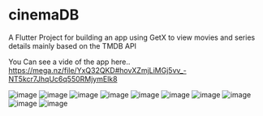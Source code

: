 # cinemaDB
A Flutter Project for building an app using GetX to view movies and series details mainly based on the TMDB API

You Can see a vide of the app here.. https://mega.nz/file/YxQ32QKD#hovXZmjLiMGj5vv_-NT5kcr7JhqUc6q550RMjymElk8


![image](https://raw.github.com/Sayed1199/CinemaDB/main/Screenshots/vlcsnap-2022-07-26-02h43m58s021.png)
![image](https://github.com/Sayed1199/CinemaDB/main/Screenshots/vlcsnap-2022-07-26-02h44m03s213.png)
![image](https://raw.github.com/Sayed1199/CinemaDB/main/Screenshots/vlcsnap-2022-07-26-02h44m10s663.png)
![image](https://raw.github.com/Sayed1199/CinemaDB/main/Screenshots/vlcsnap-2022-07-26-02h44m28s980.png)
![image](https://raw.github.com/Sayed1199/CinemaDB/main/Screenshots/vlcsnap-2022-07-26-02h44m32s085.png)
![image](https://raw.github.com/Sayed1199/CinemaDB/main/Screenshots/vlcsnap-2022-07-26-02h44m43s588.png)
![image](https://raw.github.com/Sayed1199/CinemaDB/main/Screenshots/vlcsnap-2022-07-26-02h44m59s188.png)
![image](https://raw.github.com/Sayed1199/CinemaDB/main/Screenshots/vlcsnap-2022-07-26-02h45m02s486.png)
![image](https://raw.github.com/Sayed1199/CinemaDB/main/Screenshots/vlcsnap-2022-07-26-02h43m58s021.png)
![image](https://raw.github.com/Sayed1199/CinemaDB/main/Screenshots/vlcsnap-2022-07-26-02h43m58s021.png)

